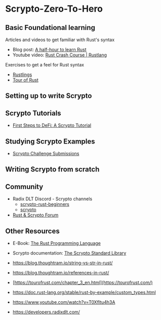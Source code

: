 # Scrypto-Zero-To-Hero

## Basic Foundational learning

Articles and videos to get familiar with Rust's syntax 
* Blog post: [A half-hour to learn Rust](https://fasterthanli.me/articles/a-half-hour-to-learn-rust)
* Youtube video: [Rust Crash Course | Rustlang](https://www.youtube.com/watch?v=zF34dRivLOw)

Exercises to get a feel for Rust syntax
* [Rustlings](https://github.com/rust-lang/rustlings)
* [Tour of Rust](https://tourofrust.com/)

## Setting up to write Scrypto

## Scrypto Tutorials
* [First Steps to DeFi: A Scrypto Tutorial](https://www.scrypto-tutorial.com/getting-started/readme)

## Studying Scrypto Examples 
* [Scrypto Challenge Submissions](https://github.com/radixdlt/scrypto-challenges)


## Writing Scrypto from scratch


## Community
* Radix DLT Discord - Scrypto channels
    * [scrypto-rust-beginners](https://discord.com/channels/417762285172555786/936736798342803528)
    * [scrypto](https://discord.com/channels/417762285172555786/765994894749597697)
* [Rust & Scrypto Forum](https://discord.gg/J87Hn7D3)


## Other Resources
* E-Book: [The Rust Programming Language](https://doc.rust-lang.org/book/title-page.html)
* Scrypto documentation: [The Scrypto Standard Library](https://radixdlt.github.io/radixdlt-scrypto/scrypto/index.html#the-scrypto-standard-library)

* https://blog.thoughtram.io/string-vs-str-in-rust/
* https://blog.thoughtram.io/references-in-rust/
* [https://tourofrust.com/chapter_3_en.html](https://tourofrust.com/)
* https://doc.rust-lang.org/stable/rust-by-example/custom_types.html
* https://www.youtube.com/watch?v=T0Xfltu4h3A
* https://developers.radixdlt.com/
